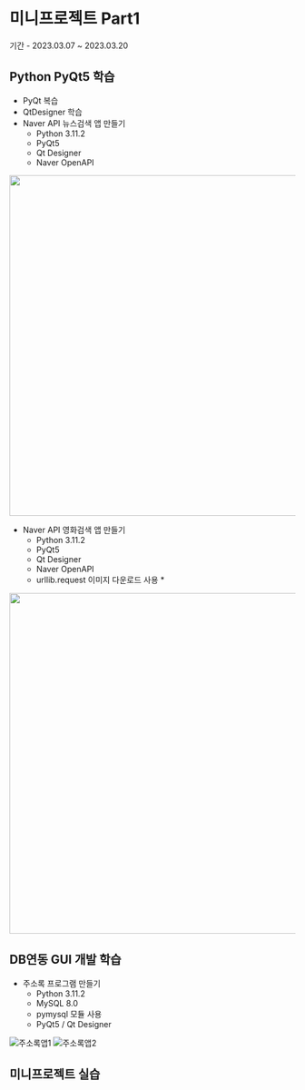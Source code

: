 # 미니프로젝트 Part1
기간 - 2023.03.07 ~ 2023.03.20

## Python PyQt5 학습
- PyQt 복습
- QtDesigner 학습
- Naver API 뉴스검색 앱 만들기
  - Python 3.11.2
  - PyQt5
  - Qt Designer
  - Naver OpenAPI

<!-- HTML 주석
![네이버뉴스앱](https://raw.githubusercontent.com/TaeYoonSS/miniprojects/main/images/navernews.png)
-->
<img src = "https://raw.githubusercontent.com/TaeYoonSS/miniprojects/main/images/navernews.png" 
  width = "600"/>

- Naver API 영화검색 앱 만들기
  - Python 3.11.2
  - PyQt5
  - Qt Designer
  - Naver OpenAPI
  - urllib.request 이미지 다운로드 사용 *

<img src = "https://raw.githubusercontent.com/TaeYoonSS/miniprojects/main/images/navermovie.png"
  width = "600"/>

## DB연동 GUI 개발 학습
- 주소록 프로그램 만들기
  - Python 3.11.2
  - MySQL 8.0
  - pymysql 모듈 사용
  - PyQt5 / Qt Designer

![주소록앱1](https://raw.githubusercontent.com/TaeYoonSS/miniprojects/main/images/addressbook1.png)
![주소록앱2](https://raw.githubusercontent.com/TaeYoonSS/miniprojects/main/images/addressbook2.png)

## 미니프로젝트 실습 
